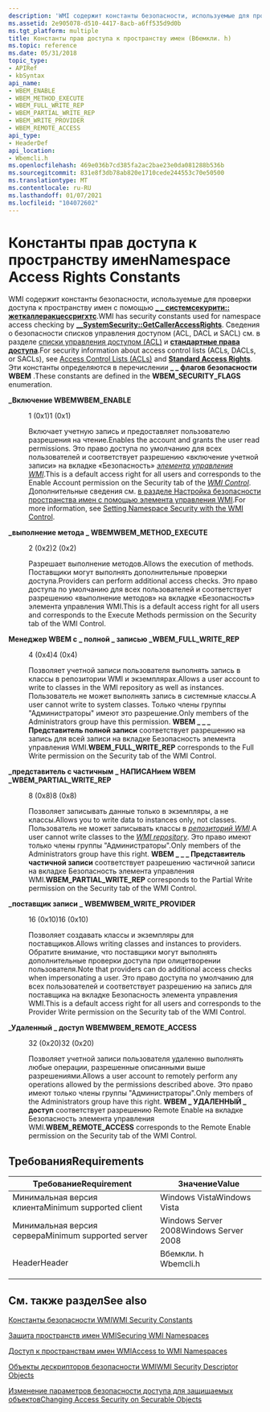 ```yaml
---
description: 'WMI содержит константы безопасности, используемые для проверки доступа к пространству имен с помощью \_ \_ системсекурити:: жеткаллеракцессригхтс.'
ms.assetid: 2e905078-d510-4417-8acb-a6ff535d9d0b
ms.tgt_platform: multiple
title: Константы прав доступа к пространству имен (Вбемкли. h)
ms.topic: reference
ms.date: 05/31/2018
topic_type:
- APIRef
- kbSyntax
api_name:
- WBEM_ENABLE
- WBEM_METHOD_EXECUTE
- WBEM_FULL_WRITE_REP
- WBEM_PARTIAL_WRITE_REP
- WBEM_WRITE_PROVIDER
- WBEM_REMOTE_ACCESS
api_type:
- HeaderDef
api_location:
- Wbemcli.h
ms.openlocfilehash: 469e036b7cd385fa2ac2bae23e0da081288b536b
ms.sourcegitcommit: 831e8f3db78ab820e1710cede244553c70e50500
ms.translationtype: MT
ms.contentlocale: ru-RU
ms.lasthandoff: 01/07/2021
ms.locfileid: "104072602"
---
```

# <a name="namespace-access-rights-constants"></a><span data-ttu-id="021bb-103">Константы прав доступа к пространству имен</span><span class="sxs-lookup"><span data-stu-id="021bb-103">Namespace Access Rights Constants</span></span>

<span data-ttu-id="021bb-104">WMI содержит константы безопасности, используемые для проверки доступа к пространству имен с помощью [**\_ \_ системсекурити:: жеткаллеракцессригхтс**](--systemsecurity-getcalleraccessrights.md).</span><span class="sxs-lookup"><span data-stu-id="021bb-104">WMI has security constants used for namespace access checking by [**\_\_SystemSecurity::GetCallerAccessRights**](--systemsecurity-getcalleraccessrights.md).</span></span> <span data-ttu-id="021bb-105">Сведения о безопасности списков управления доступом (ACL, DACL и SACL) см. в разделе [списки управления доступом (ACL)](/windows/desktop/SecAuthZ/access-control-lists) и [**стандартные права доступа**](/windows/desktop/SecAuthZ/standard-access-rights).</span><span class="sxs-lookup"><span data-stu-id="021bb-105">For security information about access control lists (ACLs, DACLs, or SACLs), see [Access Control Lists (ACLs)](/windows/desktop/SecAuthZ/access-control-lists) and [**Standard Access Rights**](/windows/desktop/SecAuthZ/standard-access-rights).</span></span> <span data-ttu-id="021bb-106">Эти константы определяются в перечислении **\_ \_ флагов безопасности WBEM** .</span><span class="sxs-lookup"><span data-stu-id="021bb-106">These constants are defined in the **WBEM\_SECURITY\_FLAGS** enumeration.</span></span>

<dl> <dt>

<span data-ttu-id="021bb-107"><span id="WBEM_ENABLE"></span><span id="wbem_enable"></span>**\_Включение WBEM**</span><span class="sxs-lookup"><span data-stu-id="021bb-107"><span id="WBEM_ENABLE"></span><span id="wbem_enable"></span>**WBEM\_ENABLE**</span></span>
</dt> <dd> <dl> <dt>

<span data-ttu-id="021bb-108">1 (0x1)</span><span class="sxs-lookup"><span data-stu-id="021bb-108">1 (0x1)</span></span>
</dt> <dt>



<span data-ttu-id="021bb-109">Включает учетную запись и предоставляет пользователю разрешения на чтение.</span><span class="sxs-lookup"><span data-stu-id="021bb-109">Enables the account and grants the user read permissions.</span></span> <span data-ttu-id="021bb-110">Это право доступа по умолчанию для всех пользователей и соответствует разрешению «включение учетной записи» на вкладке «Безопасность» [*элемента управления WMI*](gloss-w.md).</span><span class="sxs-lookup"><span data-stu-id="021bb-110">This is a default access right for all users and corresponds to the Enable Account permission on the Security tab of the [*WMI Control*](gloss-w.md).</span></span> <span data-ttu-id="021bb-111">Дополнительные сведения см. [в разделе Настройка безопасности пространства имен с помощью элемента управления WMI](setting-namespace-security-with-the-wmi-control.md).</span><span class="sxs-lookup"><span data-stu-id="021bb-111">For more information, see [Setting Namespace Security with the WMI Control](setting-namespace-security-with-the-wmi-control.md).</span></span>


</dt> </dl> </dd> <dt>

<span data-ttu-id="021bb-112"><span id="WBEM_METHOD_EXECUTE"></span><span id="wbem_method_execute"></span>**\_выполнение метода \_ WBEM**</span><span class="sxs-lookup"><span data-stu-id="021bb-112"><span id="WBEM_METHOD_EXECUTE"></span><span id="wbem_method_execute"></span>**WBEM\_METHOD\_EXECUTE**</span></span>
</dt> <dd> <dl> <dt>

<span data-ttu-id="021bb-113">2 (0x2)</span><span class="sxs-lookup"><span data-stu-id="021bb-113">2 (0x2)</span></span>
</dt> <dt>



<span data-ttu-id="021bb-114">Разрешает выполнение методов.</span><span class="sxs-lookup"><span data-stu-id="021bb-114">Allows the execution of methods.</span></span> <span data-ttu-id="021bb-115">Поставщики могут выполнять дополнительные проверки доступа.</span><span class="sxs-lookup"><span data-stu-id="021bb-115">Providers can perform additional access checks.</span></span> <span data-ttu-id="021bb-116">Это право доступа по умолчанию для всех пользователей и соответствует разрешению «выполнение методов» на вкладке «Безопасность» элемента управления WMI.</span><span class="sxs-lookup"><span data-stu-id="021bb-116">This is a default access right for all users and corresponds to the Execute Methods permission on the Security tab of the WMI Control.</span></span>


</dt> </dl> </dd> <dt>

<span data-ttu-id="021bb-117"><span id="WBEM_FULL_WRITE_REP"></span><span id="wbem_full_write_rep"></span>**Менеджер WBEM с \_ полной \_ записью \_**</span><span class="sxs-lookup"><span data-stu-id="021bb-117"><span id="WBEM_FULL_WRITE_REP"></span><span id="wbem_full_write_rep"></span>**WBEM\_FULL\_WRITE\_REP**</span></span>
</dt> <dd> <dl> <dt>

<span data-ttu-id="021bb-118">4 (0x4)</span><span class="sxs-lookup"><span data-stu-id="021bb-118">4 (0x4)</span></span>
</dt> <dt>



<span data-ttu-id="021bb-119">Позволяет учетной записи пользователя выполнять запись в классы в репозитории WMI и экземплярах.</span><span class="sxs-lookup"><span data-stu-id="021bb-119">Allows a user account to write to classes in the WMI repository as well as instances.</span></span> <span data-ttu-id="021bb-120">Пользователь не может выполнять запись в системные классы.</span><span class="sxs-lookup"><span data-stu-id="021bb-120">A user cannot write to system classes.</span></span> <span data-ttu-id="021bb-121">Только члены группы "Администраторы" имеют это разрешение.</span><span class="sxs-lookup"><span data-stu-id="021bb-121">Only members of the Administrators group have this permission.</span></span> <span data-ttu-id="021bb-122">**WBEM \_ \_ \_ Представитель полной записи** соответствует разрешению на запись для всей записи на вкладке Безопасность элемента управления WMI.</span><span class="sxs-lookup"><span data-stu-id="021bb-122">**WBEM\_FULL\_WRITE\_REP** corresponds to the Full Write permission on the Security tab of the WMI Control.</span></span>


</dt> </dl> </dd> <dt>

<span data-ttu-id="021bb-123"><span id="WBEM_PARTIAL_WRITE_REP"></span><span id="wbem_partial_write_rep"></span>**\_представитель с частичным \_ НАПИСАНием WBEM \_**</span><span class="sxs-lookup"><span data-stu-id="021bb-123"><span id="WBEM_PARTIAL_WRITE_REP"></span><span id="wbem_partial_write_rep"></span>**WBEM\_PARTIAL\_WRITE\_REP**</span></span>
</dt> <dd> <dl> <dt>

<span data-ttu-id="021bb-124">8 (0x8)</span><span class="sxs-lookup"><span data-stu-id="021bb-124">8 (0x8)</span></span>
</dt> <dt>



<span data-ttu-id="021bb-125">Позволяет записывать данные только в экземпляры, а не классы.</span><span class="sxs-lookup"><span data-stu-id="021bb-125">Allows you to write data to instances only, not classes.</span></span> <span data-ttu-id="021bb-126">Пользователь не может записывать классы в [*репозиторий WMI*](gloss-w.md).</span><span class="sxs-lookup"><span data-stu-id="021bb-126">A user cannot write classes to the [*WMI repository*](gloss-w.md).</span></span> <span data-ttu-id="021bb-127">Это право имеют только члены группы "Администраторы".</span><span class="sxs-lookup"><span data-stu-id="021bb-127">Only members of the Administrators group have this right.</span></span> <span data-ttu-id="021bb-128">**WBEM \_ \_ \_ Представитель частичной записи** соответствует разрешению частичной записи на вкладке Безопасность элемента управления WMI.</span><span class="sxs-lookup"><span data-stu-id="021bb-128">**WBEM\_PARTIAL\_WRITE\_REP** corresponds to the Partial Write permission on the Security tab of the WMI Control.</span></span>


</dt> </dl> </dd> <dt>

<span data-ttu-id="021bb-129"><span id="WBEM_WRITE_PROVIDER"></span><span id="wbem_write_provider"></span>**\_поставщик записи \_ WBEM**</span><span class="sxs-lookup"><span data-stu-id="021bb-129"><span id="WBEM_WRITE_PROVIDER"></span><span id="wbem_write_provider"></span>**WBEM\_WRITE\_PROVIDER**</span></span>
</dt> <dd> <dl> <dt>

<span data-ttu-id="021bb-130">16 (0x10)</span><span class="sxs-lookup"><span data-stu-id="021bb-130">16 (0x10)</span></span>
</dt> <dt>



<span data-ttu-id="021bb-131">Позволяет создавать классы и экземпляры для поставщиков.</span><span class="sxs-lookup"><span data-stu-id="021bb-131">Allows writing classes and instances to providers.</span></span> <span data-ttu-id="021bb-132">Обратите внимание, что поставщики могут выполнять дополнительные проверки доступа при олицетворении пользователя.</span><span class="sxs-lookup"><span data-stu-id="021bb-132">Note that providers can do additional access checks when impersonating a user.</span></span> <span data-ttu-id="021bb-133">Это право доступа по умолчанию для всех пользователей и соответствует разрешению на запись для поставщика на вкладке Безопасность элемента управления WMI.</span><span class="sxs-lookup"><span data-stu-id="021bb-133">This is a default access right for all users and corresponds to the Provider Write permission on the Security tab of the WMI Control.</span></span>


</dt> </dl> </dd> <dt>

<span data-ttu-id="021bb-134"><span id="WBEM_REMOTE_ACCESS"></span><span id="wbem_remote_access"></span>**\_Удаленный \_ доступ WBEM**</span><span class="sxs-lookup"><span data-stu-id="021bb-134"><span id="WBEM_REMOTE_ACCESS"></span><span id="wbem_remote_access"></span>**WBEM\_REMOTE\_ACCESS**</span></span>
</dt> <dd> <dl> <dt>

<span data-ttu-id="021bb-135">32 (0x20)</span><span class="sxs-lookup"><span data-stu-id="021bb-135">32 (0x20)</span></span>
</dt> <dt>



<span data-ttu-id="021bb-136">Позволяет учетной записи пользователя удаленно выполнять любые операции, разрешенные описанными выше разрешениями.</span><span class="sxs-lookup"><span data-stu-id="021bb-136">Allows a user account to remotely perform any operations allowed by the permissions described above.</span></span> <span data-ttu-id="021bb-137">Это право имеют только члены группы "Администраторы".</span><span class="sxs-lookup"><span data-stu-id="021bb-137">Only members of the Administrators group have this right.</span></span> <span data-ttu-id="021bb-138">**WBEM \_ УДАЛЕННЫЙ \_ доступ** соответствует разрешению Remote Enable на вкладке Безопасность элемента управления WMI.</span><span class="sxs-lookup"><span data-stu-id="021bb-138">**WBEM\_REMOTE\_ACCESS** corresponds to the Remote Enable permission on the Security tab of the WMI Control.</span></span>


</dt> </dl> </dd> </dl>

## <a name="requirements"></a><span data-ttu-id="021bb-139">Требования</span><span class="sxs-lookup"><span data-stu-id="021bb-139">Requirements</span></span>



| <span data-ttu-id="021bb-140">Требование</span><span class="sxs-lookup"><span data-stu-id="021bb-140">Requirement</span></span> | <span data-ttu-id="021bb-141">Значение</span><span class="sxs-lookup"><span data-stu-id="021bb-141">Value</span></span> |
|-------------------------------------|--------------------------------------------------------------------------------------|
| <span data-ttu-id="021bb-142">Минимальная версия клиента</span><span class="sxs-lookup"><span data-stu-id="021bb-142">Minimum supported client</span></span><br/> | <span data-ttu-id="021bb-143">Windows Vista</span><span class="sxs-lookup"><span data-stu-id="021bb-143">Windows Vista</span></span><br/>                                                             |
| <span data-ttu-id="021bb-144">Минимальная версия сервера</span><span class="sxs-lookup"><span data-stu-id="021bb-144">Minimum supported server</span></span><br/> | <span data-ttu-id="021bb-145">Windows Server 2008</span><span class="sxs-lookup"><span data-stu-id="021bb-145">Windows Server 2008</span></span><br/>                                                       |
| <span data-ttu-id="021bb-146">Header</span><span class="sxs-lookup"><span data-stu-id="021bb-146">Header</span></span><br/>                   | <dl> <span data-ttu-id="021bb-147"><dt>Вбемкли. h</dt></span><span class="sxs-lookup"><span data-stu-id="021bb-147"><dt>Wbemcli.h</dt></span></span> </dl> |



## <a name="see-also"></a><span data-ttu-id="021bb-148">См. также раздел</span><span class="sxs-lookup"><span data-stu-id="021bb-148">See also</span></span>

<dl> <dt>

[<span data-ttu-id="021bb-149">Константы безопасности WMI</span><span class="sxs-lookup"><span data-stu-id="021bb-149">WMI Security Constants</span></span>](wmi-security-constants.md)
</dt> <dt>

[<span data-ttu-id="021bb-150">Защита пространств имен WMI</span><span class="sxs-lookup"><span data-stu-id="021bb-150">Securing WMI Namespaces</span></span>](securing-wmi-namespaces.md)
</dt> <dt>

[<span data-ttu-id="021bb-151">Доступ к пространствам имен WMI</span><span class="sxs-lookup"><span data-stu-id="021bb-151">Access to WMI Namespaces</span></span>](access-to-wmi-namespaces.md)
</dt> <dt>

[<span data-ttu-id="021bb-152">Объекты дескрипторов безопасности WMI</span><span class="sxs-lookup"><span data-stu-id="021bb-152">WMI Security Descriptor Objects</span></span>](wmi-security-descriptor-objects.md)
</dt> <dt>

[<span data-ttu-id="021bb-153">Изменение параметров безопасности доступа для защищаемых объектов</span><span class="sxs-lookup"><span data-stu-id="021bb-153">Changing Access Security on Securable Objects</span></span>](changing-access-security-on-securable-objects.md)
</dt> </dl>

 

